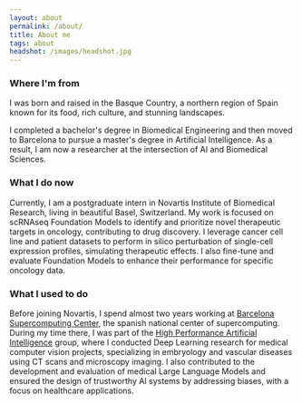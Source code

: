 ```yaml
---
layout: about
permalink: /about/
title: About me
tags: about
headshot: /images/headshot.jpg
---
```


### Where I'm from

I was born and raised in the Basque Country, a northern region of Spain known for its food, rich culture, and stunning landscapes.

I completed a bachelor's degree in Biomedical Engineering and then moved to Barcelona to pursue a master's degree in Artificial Intelligence. As a result, I am now a researcher at the intersection of AI and Biomedical Sciences.

### What I do now

Currently, I am a postgraduate intern in Novartis Institute of Biomedical Research, living in beautiful Basel, Switzerland. My work is focused on scRNAseq Foundation Models to identify and prioritize novel therapeutic
targets in oncology, contributing to drug discovery. I leverage cancer cell line and patient datasets to perform in silico perturbation of single-cell expression profiles, simulating therapeutic effects. I also fine-tune and evaluate Foundation Models to enhance their performance for specific oncology data.


### What I used to do

Before joining Novartis, I spend almost two years working at [Barcelona Supercomputing Center](https://www.bsc.es), the spanish national center of supercomputing. During my time there, I was part of the [High Performance Artificial Intelligence](https://hpai.bsc.es/) group, where I conducted Deep Learning research for medical computer vision projects, specializing in embryology and vascular diseases using CT scans and microscopy imaging. I also contributed to the development and evaluation of medical Large Language Models and ensured the design of trustworthy AI systems by addressing biases, with a focus on healthcare applications.



